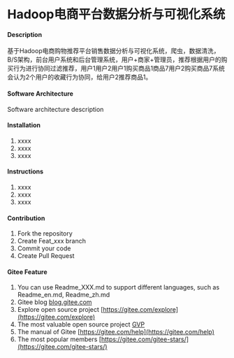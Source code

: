# Hadoop电商平台数据分析与可视化系统

#### Description
基于Hadoop电商购物推荐平台销售数据分析与可视化系统，爬虫，数据清洗，B/S架构，前台用户系统和后台管理系统，用户+商家+管理员，推荐根据用户的购买行为进行协同过滤推荐，用户1用户2用户1购买商品1商品7用户2购买商品7系统会认为2个用户的收藏行为协同，给用户2推荐商品1。

#### Software Architecture
Software architecture description

#### Installation

1.  xxxx
2.  xxxx
3.  xxxx

#### Instructions

1.  xxxx
2.  xxxx
3.  xxxx

#### Contribution

1.  Fork the repository
2.  Create Feat_xxx branch
3.  Commit your code
4.  Create Pull Request


#### Gitee Feature

1.  You can use Readme\_XXX.md to support different languages, such as Readme\_en.md, Readme\_zh.md
2.  Gitee blog [blog.gitee.com](https://blog.gitee.com)
3.  Explore open source project [https://gitee.com/explore](https://gitee.com/explore)
4.  The most valuable open source project [GVP](https://gitee.com/gvp)
5.  The manual of Gitee [https://gitee.com/help](https://gitee.com/help)
6.  The most popular members  [https://gitee.com/gitee-stars/](https://gitee.com/gitee-stars/)
